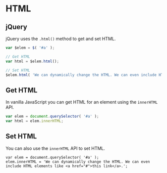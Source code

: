 
# HTML

## jQuery

jQuery uses the `.html()` method to get and set HTML.

```javascript
var $elem = $( '#a' );

// Get HTML
var html = $elem.html();

// Set HTML
$elem.html( 'We can dynamically change the HTML. We can even include HTML elements like <a href="#">this link</a>.' );
```


## Get HTML

In vanilla JavaScript you can get HTML for an element using the `innerHTML` API.

```javascript
var elem = document.querySelector( '#a' );
var html = elem.innerHTML;
```


## Set HTML

You can also use the `innerHTML` API to set HTML.

```
var elem = document.querySelector( '#a' );
elem.innerHTML = 'We can dynamically change the HTML. We can even include HTML elements like <a href="#">this link</a>.';
```
